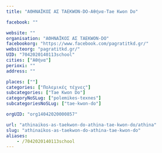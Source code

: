 ```yaml
---
title: "ΑΘΗΝΑΪΚΟΣ ΑΣ TAEKWON-DO-Αθήνα-Tae Kwon Do"

facebook: ""

website: ""
organisation: "ΑΘΗΝΑΪΚΟΣ ΑΣ TAEKWON-DO"
facebookorg: "https://www.facebook.com/pagratitkd.gr/"
websiteorg: "pagratitkd.gr/"
UID: "7042020140113school"
cities: ["Αθήνα"]
perioxi: ""
address: ""

places: [""]
categories: ["Πολεμικές τέχνες"]
subcategories: ["Tae Kwon Do"]
categoryNoSLug: ["polemikes-texnes"]
subcategoriesNoSLug: ["tae-kwon-do"]

orgUID: "org14042020000857"

url: "athinaikos-as-taekwon-do-athina-tae-kwon-do/athina"
slug: "athinaikos-as-taekwon-do-athina-tae-kwon-do"
aliases:
    - /7042020140113school
---
```





